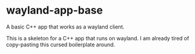 # wayland-app-base
A basic C++ app that works as a wayland client.

This is a skeleton for a C++ app that runs on wayland.
I am already tired of copy-pasting this cursed boilerplate around.
